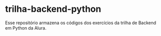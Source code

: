 # trilha-backend-python

Esse repositório armazena os códigos dos exercícios da trilha de Backend em Python da Alura.
